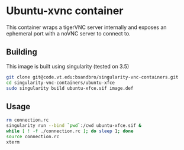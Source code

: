 # Ubuntu-xvnc container

This container wraps a tigerVNC server internally and exposes an ephemeral port with a noVNC server to connect to.

## Building

This image is built using singularity (tested on 3.5)

```bash
git clone git@code.vt.edu:bsandbro/singularity-vnc-containers.git
cd singularity-vnc-containers/ubuntu-xfce
sudo singularity build ubuntu-xfce.sif image.def
```

## Usage

```bash
rm connection.rc
singularity run --bind `pwd`:/cwd ubuntu-xfce.sif &
while [ ! -f ./connection.rc ]; do sleep 1; done
source connection.rc
xterm
```
